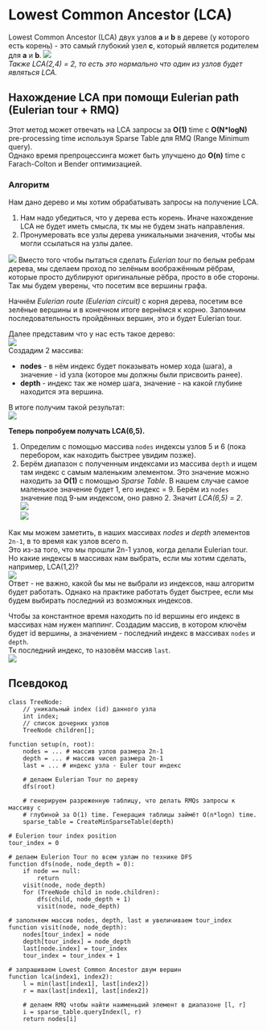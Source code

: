 # Lowest Common Ancestor (LCA)  
Lowest Common Ancestor (LCA)  двух узлов **a** и **b** в дереве (у которого есть корень) - это самый глубокий узел 
**c**, который является родителем для **a** и **b**.
![](images/pict1.png)  
_Также LCA(2,4) = 2, то есть это нормально что один из узлов будет являться LCA._  

## Нахождение LCA при помощи Eulerian path (Eulerian tour + RMQ)  
Этот метод может отвечать на LCA запросы за **O(1)** time с **O(N*logN)** pre-processing time используя Sparse Table 
для RMQ (Range Minimum query).  
Однако время препроцессинга может быть улучшено до **O(n)** time с Farach-Colton и Bender оптимизацией.  

### Алгоритм  
Нам дано дерево и мы хотим обрабатывать запросы на получение LCA.  
1. Нам надо убедиться, что у дерева есть корень. Иначе нахождение LCA не будет иметь смысла, тк мы не будем знать 
направления.  
2. Пронумеровать все узлы дерева уникальными значения, чтобы мы могли ссылаться на узлы далее.  

![](images/pict2.png)
Вместо того чтобы пытаться сделать *Eulerian tour* по белым ребрам дерева, мы сделаем проход по зелёным воображённым 
рёбрам, которые просто дублируют оригинальные рёбра, просто в обе стороны. Так мы будем уверены, что посетим все 
вершины графа.  

Начнём *Eulerian route (Eulerian circuit)* с корня дерева, посетим все зелёные вершины и в конечном итоге вернёмся к 
корню. Запомним последовательность пройдённых вершин, это и будет Eulerian tour.  

Далее представим что у нас есть такое дерево:  
![](images/pict3.png)  
Создадим 2 массива:  
- **nodes** - в нём индекс будет показывать номер хода (шага), а значение - id узла (которое мы должны были присвоить 
ранее).  
- **depth** - индекс так же номер шага, значение - на какой глубине находится эта вершина.  

В итоге получим такой результат:  
![](images/pict4.png)  

**Теперь попробуем получать LCA(6,5).**  
1. Определим с помощью массива `nodes` индексы узлов 5 и 6 (пока перебором, как находить быстрее увидим позже).  
2. Берём диапазон с полученным индексами из массива `depth` и ищем там индекс с самым маленьким элементом. 
Это значение можно находить за **O(1)** с помощью *Sparse Table*. В нашем случае самое маленькое значение будет 1, 
его индекс = 9. Берём из `nodes` значение под 9-ым индексом, оно равно 2. Значит *LCA(6,5) = 2*.  
![](images/pict5.png)  
![](images/pict6.png)  

Как мы можем заметить, в наших массивах *nodes* и *depth* элементов `2n-1`, в то время как узлов всего n.  
Это из-за того, что мы прошли 2n-1 узлов, когда делали Eulerian tour.  
Но какие индексы в массивах нам выбрать, если мы хотим сделать, например, LCA(1,2)?  
![](images/pict7.png)  
Ответ - не важно, какой бы мы не выбрали из индексов, наш алгоритм будет работать. Однако на практике работать будет 
быстрее, если мы будем выбирать последний из возможных индексов.  

Чтобы за константное время находить по id вершины его индекс в массивах нам нужен маппинг. 
Создадим массив, в котором ключём будет id вершины, а значением - последний индекс в массивах `nodes` и `depth`.  
Тк последний индекс, то назовём массив `last`.  
![](images/pict8.png)  

## Псевдокод  
```
class TreeNode:
    // уникальный index (id) данного узла
    int index;
    // список дочерних узлов
    TreeNode children[];

function setup(n, root):
    nodes = ... # массив узлов размера 2n-1
    depth = ... # массив чисел размера 2n-1
    last = ... # индекс узла - Euler tour индекс
    
    # делаем Eulerian Tour по дереву
    dfs(root)
    
    # генерируем разреженную таблицу, что делать RMQs запросы к массиву с 
    # глубиной за O(1) time. Генерация таблицы займёт O(n*logn) time.
    sparse_table = CreateMinSparseTable(depth)

# Eulerion tour index position
tour_index = 0

# делаем Eulerion Tour по всем узлам по технике DFS
function dfs(node, node_depth = 0):
    if node == null:
        return
    visit(node, node_depth)
    for (TreeNode child in node.children):
        dfs(child, node_depth + 1)
        visit(node, node_depth)

# заполняем массив nodes, depth, last и увеличиваем tour_index
function visit(node, node_depth):
    nodes[tour_index] = node
    depth[tour_index] = node_depth
    last[node.index] = tour_index
    tour_index = tour_index + 1

# запрашиваем Lowest Common Ancestor двум вершин
function lca(index1, index2):
    l = min(last[index1], last[index2])
    r = max(last[index1], last[index2])

    # делаем RMQ чтобы найти наименьший элемент в диапазоне [l, r]
    i = sparse_table.queryIndex(l, r)
    return nodes[i]
```